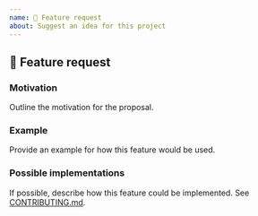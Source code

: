 ```yaml
---
name: 🚀 Feature request
about: Suggest an idea for this project
---
```


<!--
You would like to add more functionality to an existing component? Improve our bundling process? Write more tests? Or a component's behaviour should change?

Let us know what we should improve and we'll work on a solution together.
-->

## 🚀 Feature request

### Motivation

Outline the motivation for the proposal.

### Example

Provide an example for how this feature would be used.

### Possible implementations

If possible, describe how this feature could be implemented. See [CONTRIBUTING.md](https://github.com/Doist/reactist/blob/main/.github/CONTRIBUTING.md).
